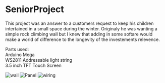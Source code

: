 # SeniorProject
This project was an answer to a customers request to keep his children intertained in a small space during the winter. 
Originaly he was wanting a simple rock climbing wall but I knew that adding in some softare would make a world of difference to the longevity of the investements relevence. 


Parts used:  
Arduino Mega  
WS2811 Addressable light string  
3.5 inch TFT Touch Screen

![wall](https://user-images.githubusercontent.com/43457107/99445821-568d9400-28db-11eb-919c-964c1abec514.jpg)
![Panel](https://user-images.githubusercontent.com/43457107/99445816-54c3d080-28db-11eb-8ac2-22339014df9f.jpg)
![wiring](https://user-images.githubusercontent.com/43457107/99449982-57272a00-28dd-11eb-866e-56850898608a.jpg)
